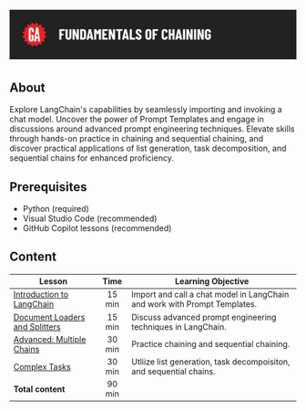 # ![[Fundamentals of Chaining]](./assets/fundamentals-of-chaining.png)

## About

Explore LangChain's capabilities by seamlessly importing and invoking a chat model. Uncover the power of Prompt Templates and engage in discussions around advanced prompt engineering techniques. Elevate skills through hands-on practice in chaining and sequential chaining, and discover practical applications of list generation, task decomposition, and sequential chains for enhanced proficiency.

## Prerequisites

- Python (required) 
- Visual Studio Code (recommended)
- GitHub Copilot lessons (recommended) 

## Content

| Lesson |  Time |  Learning Objective |
| ------ |:----------:| ------ |
| [Introduction to LangChain](./lang-chain/intro-to-langchain-starter-code.ipynb)  | 15 min |  Import and call a chat model in LangChain and work with Prompt Templates. |
| [Document Loaders and Splitters](./loaders-and-splitters/FUNDAMENTALS-loaders-and-splitters-starter-code.ipynb)   | 15 min | Discuss advanced prompt engineering techniques in LangChain.|
| [Advanced: Multiple Chains](./multiple-chains/FUNDAMENTALS-multiple-chains-starter-code.ipynb) | 30 min |  Practice chaining and sequential chaining. |
| [Complex Tasks](./blog-post-lab/FUNDAMENTALS-blog-post-lab-starter-code.ipynb) | 30 min | Utliize list generation, task decompoisiton, and sequential chains. |
| **Total content**   | 90 min |     |


